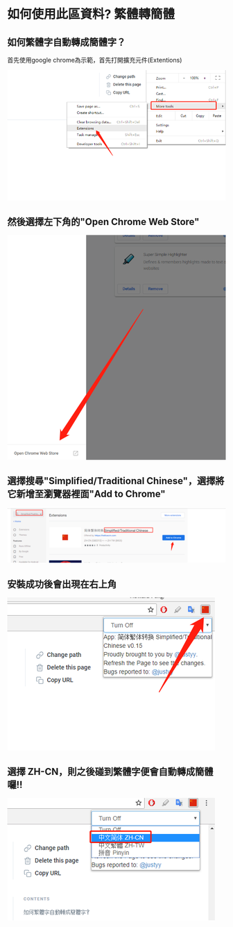 # 如何使用此區資料? 繁體轉簡體

## 如何繁體字自動轉成簡體字？

首先使用google chrome為示範，首先打開擴充元件\(Extentions\)

![](.gitbook/assets/image%20%2821%29.png)

## 然後選擇左下角的"Open Chrome Web Store"

![](.gitbook/assets/image%20%285%29.png)

## 選擇搜尋"Simplified/Traditional Chinese"，選擇將它新增至瀏覽器裡面"Add to Chrome"

![](.gitbook/assets/image%20%2812%29.png)

## 安裝成功後會出現在右上角

![](.gitbook/assets/image%20%2810%29.png)

## 選擇 ZH-CN，則之後碰到繁體字便會自動轉成簡體囉!!

![](.gitbook/assets/image%20%2814%29.png)

